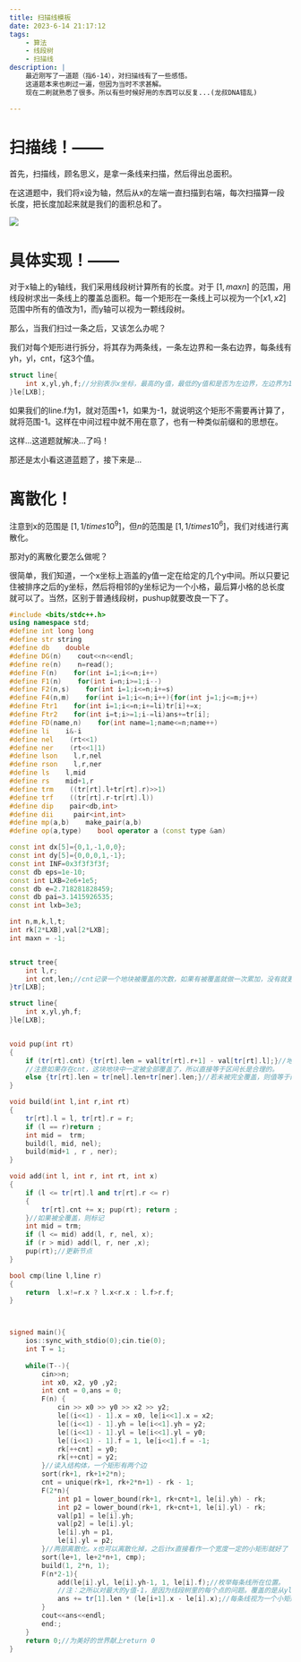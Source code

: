 ```yaml
---
title: 扫描线模板
date: 2023-6-14 21:17:12
tags: 
    - 算法
    - 线段树
    - 扫描线
description: |
    最近刚写了一道题（指6-14），对扫描线有了一些感悟。
    这道题本来也刷过一遍，但因为当时不求甚解。
    现在二刷就熟悉了很多。所以有些时候好用的东西可以反复...(龙叔DNA错乱)

---
```

# 扫描线！——

首先，扫描线，顾名思义，是拿一条线来扫描，然后得出总面积。

在这道题中，我们将x设为轴，然后从x的左端一直扫描到右端，每次扫描算一段长度，把长度加起来就是我们的面积总和了。

![](./images/unflocing_pic/scan_line_1.gif)

# 具体实现！——

对于x轴上的y轴线，我们采用线段树计算所有的长度。对于 $[1,maxn]$ 的范围，用线段树求出一条线上的覆盖总面积。每一个矩形在一条线上可以视为一个$[x1,x2]$范围中所有的值改为1，而y轴可以视为一颗线段树。

那么，当我们扫过一条之后，又该怎么办呢？

我们对每个矩形进行拆分，将其存为两条线，一条左边界和一条右边界，每条线有yh，yl，cnt，f这3个值。

```cpp
struct line{
    int x,yl,yh,f;//分别表示x坐标，最高的y值，最低的y值和是否为左边界，左边界为1，右边界为-1
}le[LXB];

```

如果我们的line.f为1，就对范围+1，如果为-1，就说明这个矩形不需要再计算了，就将范围-1。这样在中间过程中就不用在意了，也有一种类似前缀和的思想在。

这样...这道题就解决...了吗！

那还是太小看这道蓝题了，接下来是...

# 离散化！

注意到x的范围是 $[1,1 /times 10^9]$，但$n$的范围是 $[1,1 /times 10^6]$，我们对线进行离散化。

那对y的离散化要怎么做呢？

很简单，我们知道，一个x坐标上涵盖的y值一定在给定的几个y中间。所以只要记住被排序之后的y坐标，然后将相邻的y坐标记为一个小格，最后算小格的总长度就可以了。当然，区别于普通线段树，pushup就要改良一下了。


```cpp
#include <bits/stdc++.h>
using namespace std;
#define int long long
#define str string
#define db    double
#define DG(n)    cout<<n<<endl;
#define re(n)    n=read();
#define F(n)    for(int i=1;i<=n;i++)
#define F1(n)    for(int i=n;i>=1;i--)
#define F2(n,s)    for(int i=1;i<=n;i+=s)
#define F4(n,m)    for(int i=1;i<=n;i++){for(int j=1;j<=m;j++)
#define Ftr1    for(int i=1;i<=n;i+=li)tr[i]+=x;
#define Ftr2    for(int i=t;i>=1;i-=li)ans+=tr[i];
#define FD(name,n)    for(int name=1;name<=n;name++)
#define li    i&-i
#define nel    (rt<<1)
#define ner    (rt<<1|1)
#define lson    l,r,nel
#define rson    l,r,ner
#define ls    l,mid
#define rs    mid+1,r
#define trm    ((tr[rt].l+tr[rt].r)>>1)
#define trf    ((tr[rt].r-tr[rt].l))
#define dip    pair<db,int>
#define dii     pair<int,int>
#define mp(a,b)    make_pair(a,b)
#define op(a,type)    bool operator a (const type &an)

const int dx[5]={0,1,-1,0,0};
const int dy[5]={0,0,0,1,-1};
const int INF=0x3f3f3f3f; 
const db eps=1e-10;
const int LXB=2e6+1e5;
const db e=2.718281828459;
const db pai=3.1415926535;
const int lxb=3e3;

int n,m,k,l,t;
int rk[2*LXB],val[2*LXB];
int maxn = -1;


struct tree{
    int l,r;
    int cnt,len;//cnt记录一个地块被覆盖的次数，如果有被覆盖就做一次累加，没有就更新节点。
}tr[LXB];

struct line{
    int x,yl,yh,f;
}le[LXB];


void pup(int rt)
{
    if (tr[rt].cnt) {tr[rt].len = val[tr[rt].r+1] - val[tr[rt].l];}//地块被覆盖，此时长度就等于节点的右边值减去左边值。此处val数组表示离散化前排序的节点的长度。
    //注意如果存在cnt，这块地块中一定被全部覆盖了，所以直接等于区间长是合理的。
    else {tr[rt].len = tr[nel].len+tr[ner].len;}//若未被完全覆盖，则值等于两个子节点的和。
}

void build(int l,int r,int rt)
{
    tr[rt].l = l, tr[rt].r = r;
    if (l == r)return ;
    int mid =  trm;
    build(l, mid, nel);
    build(mid+1 , r , ner);
}

void add(int l, int r, int rt, int x)
{
    if (l <= tr[rt].l and tr[rt].r <= r)
    {
        tr[rt].cnt += x; pup(rt); return ;
    }//如果被全覆盖，则标记
    int mid = trm;
    if (l <= mid) add(l, r, nel, x);
    if (r > mid) add(l, r, ner ,x);
    pup(rt);//更新节点
}

bool cmp(line l,line r)
{
    return  l.x!=r.x ? l.x<r.x : l.f>r.f; 
}



signed main(){
    ios::sync_with_stdio(0);cin.tie(0);
    int T = 1;
    
    while(T--){
        cin>>n;
        int x0, x2, y0 ,y2;
        int cnt = 0,ans = 0;
        F(n) {
            cin >> x0 >> y0 >> x2 >> y2;
            le[(i<<1) - 1].x = x0, le[i<<1].x = x2;
            le[(i<<1) - 1].yh = le[i<<1].yh = y2;
            le[(i<<1) - 1].yl = le[i<<1].yl = y0;
            le[(i<<1) - 1].f = 1, le[i<<1].f = -1;
            rk[++cnt] = y0;
            rk[++cnt] = y2;
        }//读入结构体，一个矩形有两个边
        sort(rk+1, rk+1+2*n);
        cnt = unique(rk+1, rk+2*n+1) - rk - 1;
        F(2*n){
            int p1 = lower_bound(rk+1, rk+cnt+1, le[i].yh) - rk;
            int p2 = lower_bound(rk+1, rk+cnt+1, le[i].yl) - rk;
            val[p1] = le[i].yh;
            val[p2] = le[i].yl;
            le[i].yh = p1, 
            le[i].yl = p2;
        }//两部离散化。x也可以离散化掉，之后计x直接看作一个宽度一定的小矩形就好了
        sort(le+1, le+2*n+1, cmp);
        build(1, 2*n, 1);
        F(n*2-1){
            add(le[i].yl, le[i].yh-1, 1, le[i].f);//枚举每条线所在位置。
            //注：之所以对最大的y值-1，是因为线段树里的每个点的问题。覆盖的是从yl到yh的下一个格点，所以-1
            ans += tr[1].len * (le[i+1].x - le[i].x);//每条线视为一个小矩形
        }
        cout<<ans<<endl;
        end:;
    }
    return 0;//为美好的世界献上return 0
}

```
